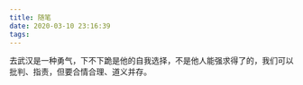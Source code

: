 ```yaml
---
title: 随笔
date: 2020-03-10 23:16:39
tags:
---
```

去武汉是一种勇气，下不下跪是他的自我选择，不是他人能强求得了的，我们可以批判、指责，但要合情合理、道义并存。